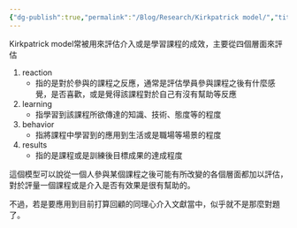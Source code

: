 ```yaml
---
{"dg-publish":true,"permalink":"/Blog/Research/Kirkpatrick model/","title":"Kirkpatrick model","tags":["blog","intervention"]}
---
```



Kirkpatrick model常被用來評估介入或是學習課程的成效，主要從四個層面來評估

1. reaction
    - 指的是對於參與的課程之反應，通常是評估學員參與課程之後有什麼感覺，是否喜歡，或是覺得該課程對於自己有沒有幫助等反應
2. learning
    - 指學習到該課程所欲傳達的知識、技術、態度等的程度
3. behavior
    - 指將課程中學習到的應用到生活或是職場等場景的程度
4. results
    - 指的是課程或是訓練後目標成果的達成程度

這個模型可以說從一個人參與某個課程之後可能有所改變的各個層面都加以評估，對於評量一個課程或是介入是否有效果是很有幫助的。

不過，若是要應用到目前打算回顧的同理心介入文獻當中，似乎就不是那麼對題了。
